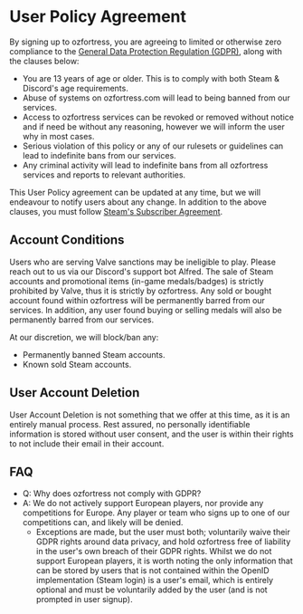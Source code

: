 # User Policy Agreement

By signing up to ozfortress, you are agreeing to limited or otherwise zero compliance to the [General Data Protection Regulation (GDPR)](https://gdpr-info.eu/), along with the clauses below:

- You are 13 years of age or older. This is to comply with both Steam & Discord's age requirements.
- Abuse of systems on ozfortress.com will lead to being banned from our services.
- Access to ozfortress services can be revoked or removed without notice and if need be without any reasoning, however we will inform the user why in most cases.
- Serious violation of this policy or any of our rulesets or guidelines can lead to indefinite bans from our services.
- Any criminal activity will lead to indefinite bans from all ozfortress services and reports to relevant authorities.

This User Policy agreement can be updated at any time, but we will endeavour to notify users about any change. In addition to the above clauses, you must follow [Steam's Subscriber Agreement](https://store.steampowered.com/subscriber_agreement). 

## Account Conditions
Users who are serving Valve sanctions may be ineligible to play. Please reach out to us via our Discord's support bot Alfred. The sale of Steam accounts and promotional items (in-game medals/badges) is strictly prohibited by Valve, thus it is strictly by ozfortress. Any sold or bought account found within ozfortress will be permanently barred from our services. In addition, any user found buying or selling medals will also be permanently barred from our services.

At our discretion, we will block/ban any:

- Permanently banned Steam accounts.
- Known sold Steam accounts.

## User Account Deletion
User Account Deletion is not something that we offer at this time, as it is an entirely manual process. Rest assured, no personally identifiable information is stored without user consent, and the user is within their rights to not include their email in their account.

## FAQ

- Q: Why does ozfortress not comply with GDPR?
- A: We do not actively support European players, nor provide any competitions for Europe. Any player or team who signs up to one of our competitions can, and likely will be denied.
    - Exceptions are made, but the user must both; voluntarily waive their GDPR rights around data privacy, and hold ozfortress free of liability in the user's own breach of their GDPR rights. Whilst we do not support European players, it is worth noting the only information that can be stored by users that is not contained within the OpenID implementation (Steam login) is a user's email, which is entirely optional and must be voluntarily added by the user (and is not prompted in user signup).